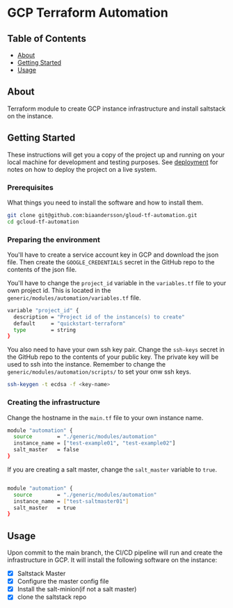# GCP Terraform Automation

## Table of Contents

- [About](#about)
- [Getting Started](#getting_started)
- [Usage](#usage)

## About <a name = "about"></a>

Terraform module to create GCP instance infrastructure and install saltstack on the instance.

## Getting Started <a name = "getting_started"></a>

These instructions will get you a copy of the project up and running on your local machine for development and testing purposes. See [deployment](#usage) for notes on how to deploy the project on a live system.

### Prerequisites

What things you need to install the software and how to install them.

```bash
git clone git@github.com:biaandersson/gloud-tf-automation.git
cd gcloud-tf-automation
```

### Preparing the environment

You'll have to create a service account key in GCP and download the json file. Then create the `GOOGLE_CREDENTIALS` secret in the GitHub repo to the contents of the json file.

You'll have to change the `project_id` variable in the `variables.tf` file to your own project id. This is located in the `generic/modules/automation/variables.tf` file.

```bash
variable "project_id" {
  description = "Project id of the instance(s) to create"
  default     = "quickstart-terraform"
  type        = string
}
```

You also need to have your own ssh key pair. Change the `ssh-keys` secret in the GitHub repo to the contents of your public key. The private key will be used to ssh into the instance. Remember to change the `generic/modules/automation/scripts/` to set your onw ssh keys.

```bash
ssh-keygen -t ecdsa -f <key-name>
```

### Creating the infrastructure

Change the hostname in the `main.tf` file to your own instance name.

```bash
module "automation" {
  source        = "./generic/modules/automation"
  instance_name = ["test-example01", "test-example02"]
  salt_master   = false
}
```

If you are creating a salt master, change the `salt_master` variable to `true`.

```bash

module "automation" {
  source        = "./generic/modules/automation"
  instance_name = ["test-saltmaster01"]
  salt_master   = true
}
```

## Usage <a name = "usage"></a>

Upon commit to the main branch, the CI/CD pipeline will run and create the infrastructure in GCP.
It will install the following software on the instance:

- [x] Saltstack Master
- [x] Configure the master config file
- [x] Install the salt-minion(if not a salt master)
- [x] clone the saltstack repo
